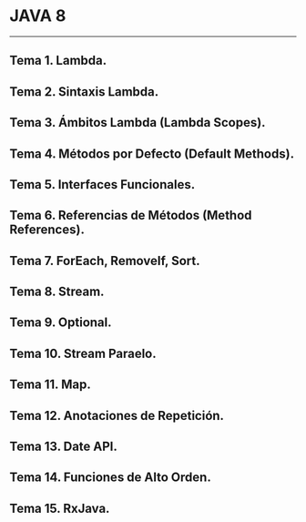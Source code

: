 # JAVA 8

---

## Tema 1. Lambda.
## Tema 2. Sintaxis Lambda.
## Tema 3. Ámbitos Lambda (Lambda Scopes).
## Tema 4. Métodos por Defecto (Default Methods).
## Tema 5. Interfaces Funcionales.
## Tema 6. Referencias de Métodos (Method References).
## Tema 7. ForEach, RemoveIf, Sort.
## Tema 8. Stream.
## Tema 9. Optional.
## Tema 10. Stream Paraelo.
## Tema 11. Map.
## Tema 12. Anotaciones de Repetición.
## Tema 13. Date API.
## Tema 14. Funciones de Alto Orden.
## Tema 15. RxJava.